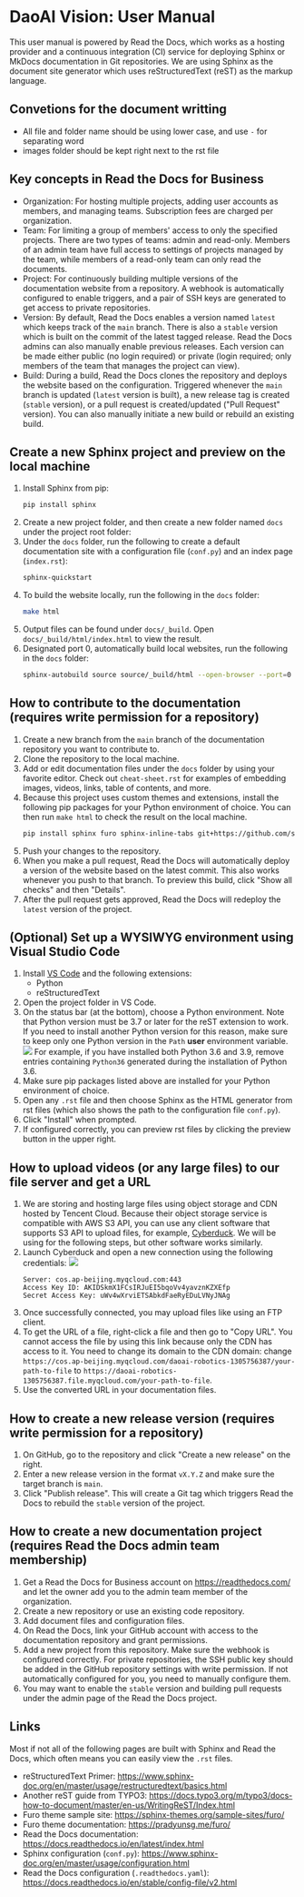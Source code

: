 # DaoAI Vision: User Manual

This user manual is powered by Read the Docs, which works as a hosting provider and a continuous integration (CI) service for deploying Sphinx or MkDocs documentation in Git repositories. We are using Sphinx as the document site generator which uses reStructuredText (reST) as the markup language.

## Convetions for the document writting
   - All file and folder name should be using lower case, and use `-` for separating word
   - images folder should be kept right next to the rst file
   
## Key concepts in Read the Docs for Business

- Organization: For hosting multiple projects, adding user accounts as members, and managing teams. Subscription fees are charged per organization.
- Team: For limiting a group of members' access to only the specified projects. There are two types of teams: admin and read-only. Members of an admin team have full access to settings of projects managed by the team, while members of a read-only team can only read the documents.
- Project: For continuously building multiple versions of the documentation website from a repository. A webhook is automatically configured to enable triggers, and a pair of SSH keys are generated to get access to private repositories.
- Version: By default, Read the Docs enables a version named `latest` which keeps track of the `main` branch. There is also a `stable` version which is built on the commit of the latest tagged release. Read the Docs admins can also manually enable previous releases. Each version can be made either public (no login required) or private (login required; only members of the team that manages the project can view).
- Build: During a build, Read the Docs clones the repository and deploys the website based on the configuration. Triggered whenever the `main` branch is updated (`latest` version is built), a new release tag is created (`stable` version), or a pull request is created/updated ("Pull Request" version). You can also manually initiate a new build or rebuild an existing build.

## Create a new Sphinx project and preview on the local machine

1. Install Sphinx from pip:
   ```sh
   pip install sphinx
   ```
2. Create a new project folder, and then create a new folder named `docs` under the project root folder:
3. Under the `docs` folder, run the following to create a default documentation site with a configuration file (`conf.py`) and an index page (`index.rst`):
   ```sh
   sphinx-quickstart
   ```
4. To build the website locally, run the following in the `docs` folder:
   ```sh
   make html
   ```
5. Output files can be found under `docs/_build`. Open `docs/_build/html/index.html` to view the result.
6. Designated port 0, automatically build local websites, run the following in the `docs` folder:
   ```sh
   sphinx-autobuild source source/_build/html --open-browser --port=0
   ```

## How to contribute to the documentation (requires write permission for a repository)

1. Create a new branch from the `main` branch of the documentation repository you want to contribute to.
2. Clone the repository to the local machine.
3. Add or edit documentation files under the `docs` folder by using your favorite editor. Check out `cheat-sheet.rst` for examples of embedding images, videos, links, table of contents, and more.
4. Because this project uses custom themes and extensions, install the following pip packages for your Python environment of choice. You can then run `make html` to check the result on the local machine.
   ```sh
   pip install sphinx furo sphinx-inline-tabs git+https://github.com/sphinx-contrib/video.git
   ```
5. Push your changes to the repository.
6. When you make a pull request, Read the Docs will automatically deploy a version of the website based on the latest commit. This also works whenever you push to that branch. To preview this build, click "Show all checks" and then "Details".
7. After the pull request gets approved, Read the Docs will redeploy the `latest` version of the project.

## (Optional) Set up a WYSIWYG environment using Visual Studio Code

1. Install [VS Code](https://code.visualstudio.com/) and the following extensions:
   * Python
   * reStructuredText
2. Open the project folder in VS Code.
3. On the status bar (at the bottom), choose a Python environment. Note that Python version must be 3.7 or later for the reST extension to work. If you need to install another Python version for this reason, make sure to keep only one Python version in the `Path` **user** environment variable.
   ![](readme/troubleshooting-python-version.png)
   For example, if you have installed both Python 3.6 and 3.9, remove entries containing `Python36` generated during the installation of Python 3.6.
4. Make sure pip packages listed above are installed for your Python environment of choice.
5. Open any `.rst` file and then choose Sphinx as the HTML generator from rst files (which also shows the path to the configuration file `conf.py`).
6. Click "Install" when prompted.
7. If configured correctly, you can preview rst files by clicking the preview button in the upper right.

## How to upload videos (or any large files) to our file server and get a URL

1. We are storing and hosting large files using object storage and CDN hosted by Tencent Cloud. Because their object storage service is compatible with AWS S3 API, you can use any client software that supports S3 API to upload files, for example, [Cyberduck](https://cyberduck.io/). We will be using for the following steps, but other software works similarly.
2. Launch Cyberduck and open a new connection using the following credentials:
   ![](readme/cyberduck-open-connection.png)
   ```
   Server: cos.ap-beijing.myqcloud.com:443
   Access Key ID: AKIDSkmX1FCsIRJuEI5bqoVv4yavznKZXEfp
   Secret Access Key: uWv4wXrviETSAbkdFaeRyEDuLVNyJNAg
   ```
3. Once successfully connected, you may upload files like using an FTP client.
4. To get the URL of a file, right-click a file and then go to "Copy URL". You cannot access the file by using this link because only the CDN has access to it. You need to change its domain to the CDN domain: change `https://cos.ap-beijing.myqcloud.com/daoai-robotics-1305756387/your-path-to-file` to `https://daoai-robotics-1305756387.file.myqcloud.com/your-path-to-file`.
5. Use the converted URL in your documentation files.

## How to create a new release version (requires write permission for a repository)

1. On GitHub, go to the repository and click "Create a new release" on the right.
2. Enter a new release version in the format `vX.Y.Z` and make sure the target branch is `main`.
3. Click "Publish release". This will create a Git tag which triggers Read the Docs to rebuild the `stable` version of the project.

## How to create a new documentation project (requires Read the Docs admin team membership)

1. Get a Read the Docs for Business account on <https://readthedocs.com/> and let the owner add you to the admin team member of the organization.
2. Create a new repository or use an existing code repository.
3. Add document files and configuration files.
4. On Read the Docs, link your GitHub account with access to the documentation repository and grant permissions.
4. Add a new project from this repository. Make sure the webhook is configured correctly. For private repositories, the SSH public key should be added in the GitHub repository settings with write permission. If not automatically configured for you, you need to manually configure them.
5. You may want to enable the `stable` version and building pull requests under the admin page of the Read the Docs project.

## Links

Most if not all of the following pages are built with Sphinx and Read the Docs, which often means you can easily view the ``.rst`` files.

- reStructuredText Primer: https://www.sphinx-doc.org/en/master/usage/restructuredtext/basics.html
- Another reST guide from TYPO3: https://docs.typo3.org/m/typo3/docs-how-to-document/master/en-us/WritingReST/Index.html
- Furo theme sample site: https://sphinx-themes.org/sample-sites/furo/
- Furo theme documentation: https://pradyunsg.me/furo/
- Read the Docs documentation: https://docs.readthedocs.io/en/latest/index.html
- Sphinx configuration (`conf.py`): https://www.sphinx-doc.org/en/master/usage/configuration.html
- Read the Docs configuration (`.readthedocs.yaml`): https://docs.readthedocs.io/en/stable/config-file/v2.html